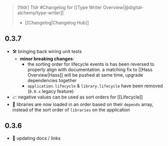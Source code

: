 > [!tldr] Tldr #Changelog for [[Type Writer Overview|@digital-alchemy/type-writer]]
> -  [[Changelog|Changelog Hub]]

## 0.3.7
- 🛠 bringing back wiring unit tests
	- **minor breaking changes**:
		- the sorting order for lifecycle events is has been reversed to properly align with documentation. a matching fix to [[Hass Overview|Hass]] will be pushed at same time, upgrade dependencies together
		- `application.lifecycle` & `library.lifecycle` have been removed (`0.0.x` legacy feature)
- 📈 negative values can be used as sort orders for [[Lifecycle]]
- 🐛 libraries are now loaded in an order based on their `depends` array, instead of the sort order of `libraries` on the application

## 0.3.6
- 📑 updating docs / links